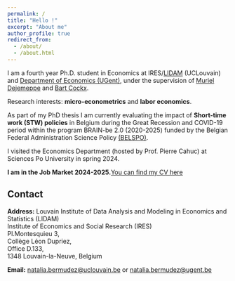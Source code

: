 ```yaml
---
permalink: /
title: "Hello !"
excerpt: "About me"
author_profile: true
redirect_from: 
  - /about/
  - /about.html
---
```


I am a fourth year Ph.D. student in Economics at IRES/[LIDAM](https://uclouvain.be/en/research-institutes/lidam) (UCLouvain) and [Department of Economics (UGent)](https://www.ugent.be/eb/economics/en/research/laboureconwelfpg), under the supervision of [Muriel Dejemeppe](https://perso.uclouvain.be/muriel.dejemeppe/) and [Bart Cockx](https://sites.google.com/site/bartcockxsite/).
<br />

Research interests: **micro-econometrics** and **labor economics**. <br />

As part of my PhD thesis I am currently evaluating the impact of **Short-time work (STW) policies** in Belgium during the Great Recession and COVID-19 period within the program BRAIN-be 2.0 (2020-2025) funded by the Belgian Federal Administration Science Policy [(BELSPO)](https://www.belspo.be/).<br />

I visited the Economics Department (hosted by Prof. Pierre Cahuc) at Sciences Po University in spring 2024.

**I am in the Job Market 2024-2025.**[You can find my CV here](https://drive.google.com/file/d/1-8zP7xXeg8O10729Rpd-F2zb7md1xHCz/view?usp=sharing)

## Contact

**Address:** 
Louvain Institute of Data Analysis and Modeling in Economics and Statistics (LIDAM)<br />
Institute of Economics and Social Research (IRES)<br />
Pl.Montesquieu 3, <br />
Collège Léon Dupriez, <br />
Office D.133,<br /> 
1348 Louvain-la-Neuve, Belgium  
  
**Email:** natalia.bermudez@uclouvain.be or natalia.bermudez@ugent.be   

